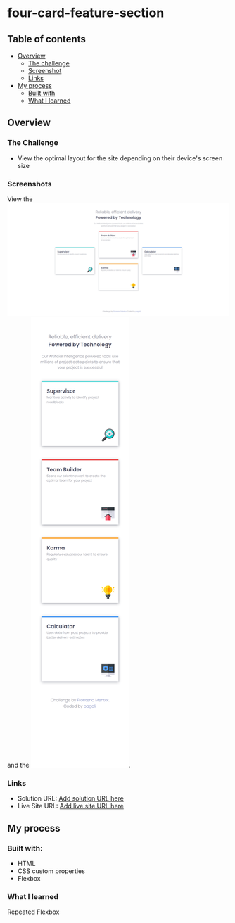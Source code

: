 # four-card-feature-section

## Table of contents

- [Overview](#overview)
  - [The challenge](#the-challenge)
  - [Screenshot](#screenshot)
  - [Links](#links)
- [My process](#my-process)
  - [Built with](#built-with)
  - [What I learned](#what-i-learned)

## Overview

### The Challenge

- View the optimal layout for the site depending on their device's screen size

### Screenshots

View the ![Desktop Version's 1440px screenshot](./screenshot_desktop.png)
and the ![mobile Version's 375px screenshot](./screenshot_mobile.png).

### Links

- Solution URL: [Add solution URL here](https://your-solution-url.com)
- Live Site URL: [Add live site URL here](https://your-live-site-url.com)

## My process

### Built with:

- HTML
- CSS custom properties
- Flexbox

### What I learned

Repeated Flexbox